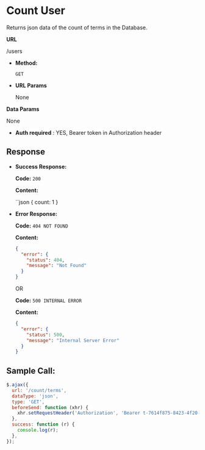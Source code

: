 # Count User

Returns json data of the count of terms in the Database.

**URL**

/users

- **Method:**

  `GET`

- **URL Params**

  None

**Data Params**

None

- **Auth required** : YES, Bearer token in Authorization header

## Response

- **Success Response:**

  **Code:** `200`

  **Content:**

  ``json
  {
  count: 1
  }

- **Error Response:**

  **Code:** `404 NOT FOUND`

  **Content:**

  ```json
  {
    "error": {
      "status": 404,
      "message": "Not Found"
    }
  }
  ```

  OR

  **Code:** `500 INTERNAL ERROR`

  **Content:**

  ```json
  {
    "error": {
      "status": 500,
      "message": "Internal Server Error"
    }
  }
  ```

## Sample Call:

```javascript
$.ajax({
  url: '/count/terms',
  dataType: 'json',
  type: 'GET',
  beforeSend: function (xhr) {
    xhr.setRequestHeader('Authorization', 'Bearer t-7614f875-8423-4f20-a674-d7cf3096290e');
  },
  success: function (r) {
    console.log(r);
  },
});
```
